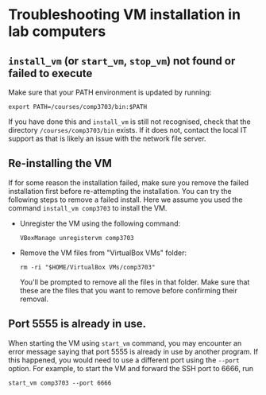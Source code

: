 # Troubleshooting VM installation in lab computers

## `install_vm` (or `start_vm`, `stop_vm`) not found or failed to execute

Make sure that your PATH environment is updated by running:

```
export PATH=/courses/comp3703/bin:$PATH
```

If you have done this and `install_vm` is still not recognised, check that the directory `/courses/comp3703/bin` exists. If it does not, contact the local IT support as that is likely an issue with the network file server.


## Re-installing the VM

If for some reason the installation failed, make sure you remove the failed installation first before re-attempting the installation. You can try the following steps to remove a failed install. Here we assume you used the command `install_vm comp3703` to install the VM. 


- Unregister the VM using the following command:

    ```
    VBoxManage unregistervm comp3703
    ```

- Remove the VM files from "VirtualBox VMs" folder:

    ```
    rm -ri "$HOME/VirtualBox VMs/comp3703"
    ```

  You'll be prompted to remove all the files in that folder. Make sure that these are the files that you want to remove before confirming their removal.


## Port 5555 is already in use.

When starting the VM using `start_vm` command, you may encounter an error message saying that port 5555 is already in use by another program. If this happened, you would need to use a different port using the `--port` option. For example, to start the VM and forward the SSH port to 6666, run

```
start_vm comp3703 --port 6666
```

